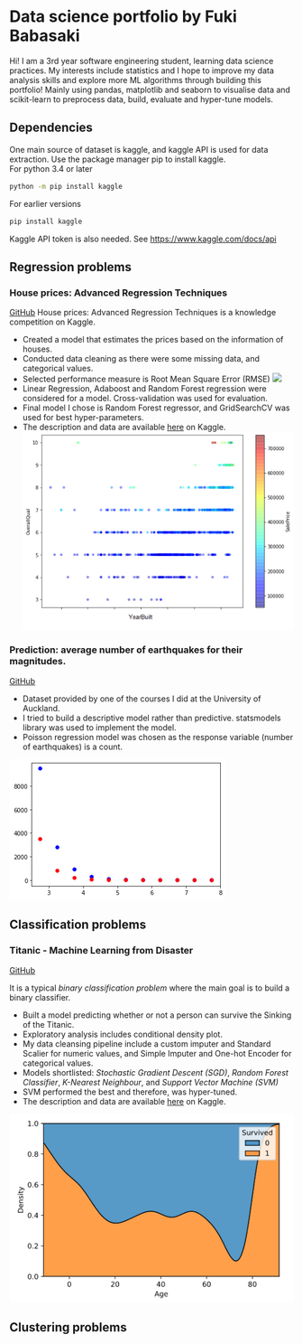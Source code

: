 # Data science portfolio by Fuki Babasaki
Hi! I am a 3rd year software engineering student, learning data science practices. My interests include statistics and I hope to improve my data analysis skills and explore more ML algorithms through building this portfolio! Mainly using pandas, matplotlib and seaborn to visualise data and scikit-learn to preprocess data, build, evaluate and hyper-tune models.

## Dependencies
One main source of dataset is kaggle, and kaggle API is used for data extraction. Use the package manager pip to install kaggle. \
For python 3.4 or later

```bash
python -m pip install kaggle
```
For earlier versions
```bash
pip install kaggle
```
Kaggle API token is also needed. See https://www.kaggle.com/docs/api
## Regression problems
### House prices: Advanced Regression Techniques
[GitHub](https://github.com/Fuki-UoA/Data-science-portfolio/blob/main/Notebooks/Supervised/House-price-prediction/House%20price%20prediction.ipynb) 
House prices: Advanced Regression Techniques is a knowledge competition on Kaggle. 

- Created a model that estimates the prices based on the information of houses. 
- Conducted data cleaning as there were some missing data, and categorical values. 
- Selected performance measure is Root Mean Square Error (RMSE) <img src="https://render.githubusercontent.com/render/math?math=RMSE(X,h) = \sqrt{\frac{1}{m} \sum^m_{i=1} \left( h(x^{(i)}) - y^{(i)} \right)^2}">
- Linear Regression, Adaboost and Random Forest regression were considered for a model. Cross-validation was used for evaluation.
- Final model I chose is Random Forest regressor, and GridSearchCV was used for best hyper-parameters.
- The description and data are available [here](https://www.kaggle.com/c/house-prices-advanced-regression-techniques) on Kaggle.
![](Notebooks/Supervised/House-price-prediction/images/OverallQualvsYearBuilt.png)

### Prediction: average number of earthquakes for their magnitudes.

[GitHub](https://github.com/Fuki-UoA/Data-science-portfolio/blob/main/Notebooks/Supervised/earthquake-prediction/earthquake-pred.ipynb) 

- Dataset provided by one of the courses I did at the University of Auckland.
- I tried to build a descriptive model rather than predictive. statsmodels library was used to implement the model.
- Poisson regression model was chosen as the response variable (number of earthquakes) is a count.

![](Notebooks/Supervised/earthquake-prediction/images/download.png) 

## Classification problems

### Titanic - Machine Learning from Disaster 

[GitHub](https://github.com/Fuki-UoA/Data-science-portfolio/blob/main/Notebooks/Supervised/Titanic-classification/titanic-classification.ipynb) 

It is a typical *binary classification problem* where the main goal is to build a binary classifier.

- Built a model predicting whether or not a person can survive the Sinking of the Titanic.
- Exploratory analysis includes conditional density plot.
- My data cleansing pipeline include a custom imputer and Standard Scalier for numeric values, and Simple Imputer and One-hot Encoder for categorical values.
- Models shortlisted: *Stochastic Gradient Descent (SGD)*, *Random Forest Classifier*, *K-Nearest Neighbour*, and *Support Vector Machine (SVM)*
- SVM performed the best and therefore, was hyper-tuned.
- The description and data are available [here](https://www.kaggle.com/c/titanic) on Kaggle.

![](Notebooks/Supervised/Titanic-classification/images/cdp.png)

## Clustering problems
